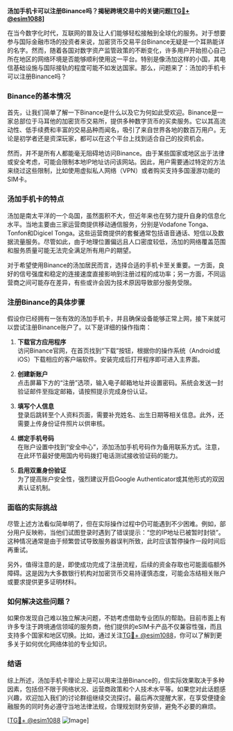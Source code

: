 **汤加手机卡可以注册Binance吗？揭秘跨境交易中的关键问题[[TG💪+ @esim1088](https://t.me/s/esim1088)]**

在当今数字化时代，互联网的普及让人们能够轻松接触到全球化的服务。对于想要参与国际金融市场的投资者来说，加密货币交易平台Binance无疑是一个耳熟能详的名字。然而，随着各国对数字资产监管政策的不断变化，许多用户开始担心自己所在地区的网络环境是否能够顺利使用这一平台。特别是像汤加这样的小国，其电信基础设施与国际接轨的程度可能不如发达国家。那么，问题来了：汤加的手机卡可以注册Binance吗？

### Binance的基本情况

首先，让我们简单了解一下Binance是什么以及它为何如此受欢迎。Binance是一家总部位于马耳他的加密货币交易所，提供多种数字货币的买卖服务。它以其高流动性、低手续费和丰富的交易品种而闻名，吸引了来自世界各地的数百万用户。无论是初学者还是资深玩家，都可以在这个平台上找到适合自己的投资机会。

然而，并不是所有人都能毫无阻碍地访问Binance。由于某些国家或地区出于法律或安全考虑，可能会限制本地IP地址访问该网站。因此，用户需要通过特定的方法来绕过这些限制，比如使用虚拟私人网络（VPN）或者购买支持多国漫游功能的SIM卡。

### 汤加手机卡的特点

汤加是南太平洋的一个岛国，虽然面积不大，但近年来也在努力提升自身的信息化水平。当地主要由三家运营商提供移动通信服务，分别是Vodafone Tonga、Tonfon和Digicel Tonga。这些运营商提供的套餐通常包括语音通话、短信以及数据流量服务。尽管如此，由于地理位置偏远且人口密度较低，汤加的网络覆盖范围和服务质量可能无法完全满足所有用户的期望。

对于希望使用Binance的汤加居民而言，选择合适的手机卡至关重要。一方面，良好的信号强度和稳定的连接速度直接影响到注册过程的成功率；另一方面，不同运营商之间可能存在差异，有些或许会因为技术原因导致部分服务受限。

### 注册Binance的具体步骤

假设你已经拥有一张有效的汤加手机卡，并且确保设备能够正常上网，接下来就可以尝试注册Binance账户了。以下是详细的操作指南：

1. **下载官方应用程序**  
   访问Binance官网，在首页找到“下载”按钮，根据你的操作系统（Android或iOS）下载相应的客户端软件。安装完成后打开程序即可进入主界面。

2. **创建新账户**  
   点击屏幕下方的“注册”选项，输入电子邮箱地址并设置密码。系统会发送一封验证邮件至指定邮箱，请按照提示完成身份认证。

3. **填写个人信息**  
   登录后跳转至个人资料页面，需要补充姓名、出生日期等相关信息。此外，还需要上传身份证件照片以供审核。

4. **绑定手机号码**  
   在账户设置中找到“安全中心”，添加汤加手机号码作为备用联系方式。注意，在此环节最好使用国内号码拨打电话测试接收验证码的能力。

5. **启用双重身份验证**  
   为了提高账户安全性，强烈建议开启Google Authenticator或其他形式的双因素认证机制。

### 面临的实际挑战

尽管上述方法看似简单明了，但在实际操作过程中仍可能遇到不少困难。例如，部分用户反映称，当他们试图登录时遇到了错误提示：“您的IP地址已被暂时封锁”。这种情况通常是由于频繁尝试导致服务器误判所致，此时应该暂停操作一段时间后再重试。

另外，值得注意的是，即使成功完成了注册流程，后续的资金存取也可能面临额外障碍。这是因为大多数银行机构对加密货币交易持谨慎态度，可能会冻结相关账户或要求提供更多证明材料。

### 如何解决这些问题？

如果你发现自己难以独立解决问题，不妨考虑借助专业团队的帮助。目前市面上有许多专注于跨境通信领域的服务商，他们提供的eSIM卡产品不仅兼容性强，而且支持多个国家和地区切换。比如，通过关注[TG💪+ @esim1088](https://t.me/s/esim1088)，你可以了解到更多关于如何优化网络体验的专业知识。

### 结语

综上所述，汤加手机卡理论上是可以用来注册Binance的，但实际效果取决于多种因素，包括但不限于网络状况、运营商政策和个人技术水平等。如果您对此话题感兴趣，欢迎加入我们的讨论群组继续交流探讨。最后再次提醒大家，在享受便捷金融服务的同时务必遵守当地法律法规，合理规划财务安排，避免不必要的麻烦。

[[TG💪+ @esim1088](https://t.me/s/esim1088) ![Image](https://i.postimg.cc/4NQfJmqS/Snipaste-2025-05-13-00-14-12.png)]